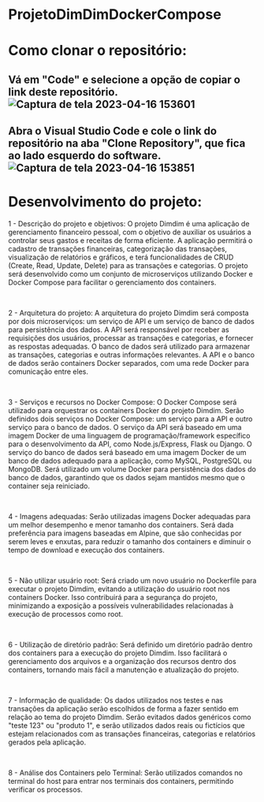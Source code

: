 # ProjetoDimDimDockerCompose

# Como clonar o repositório:

Vá em "Code" e selecione a opção de copiar o link deste repositório.
![Captura de tela 2023-04-16 153601](https://user-images.githubusercontent.com/100175547/232334382-c36d86b5-7845-41cc-b5ba-394d9ab9512c.png)
---------------------------------------------------
Abra o Visual Studio Code e cole o link do repositório na aba "Clone Repository", que fica ao lado esquerdo do software.
![Captura de tela 2023-04-16 153851](https://user-images.githubusercontent.com/100175547/232334554-40d769dc-9779-4206-8e95-f700d4754a93.png)
-----------------------------------------------------
# Desenvolvimento do projeto:

1 - Descrição do projeto e objetivos:
O projeto Dimdim é uma aplicação de gerenciamento financeiro pessoal, com o objetivo de auxiliar os usuários a controlar seus gastos e receitas de forma eficiente. A aplicação permitirá o cadastro de transações financeiras, categorização das transações, visualização de relatórios e gráficos, e terá funcionalidades de CRUD (Create, Read, Update, Delete) para as transações e categorias. O projeto será desenvolvido como um conjunto de microserviços utilizando Docker e Docker Compose para facilitar o gerenciamento dos containers.

 

2 - Arquitetura do projeto:
A arquitetura do projeto Dimdim será composta por dois microserviços: um serviço de API e um serviço de banco de dados para persistência dos dados. A API será responsável por receber as requisições dos usuários, processar as transações e categorias, e fornecer as respostas adequadas. O banco de dados será utilizado para armazenar as transações, categorias e outras informações relevantes. A API e o banco de dados serão containers Docker separados, com uma rede Docker para comunicação entre eles.

 

3 - Serviços e recursos no Docker Compose:
O Docker Compose será utilizado para orquestrar os containers Docker do projeto Dimdim. Serão definidos dois serviços no Docker Compose: um serviço para a API e outro serviço para o banco de dados. O serviço da API será baseado em uma imagem Docker de uma linguagem de programação/framework específico para o desenvolvimento da API, como Node.js/Express, Flask ou Django. O serviço do banco de dados será baseado em uma imagem Docker de um banco de dados adequado para a aplicação, como MySQL, PostgreSQL ou MongoDB. Será utilizado um volume Docker para persistência dos dados do banco de dados, garantindo que os dados sejam mantidos mesmo que o container seja reiniciado.

 

4 - Imagens adequadas:
Serão utilizadas imagens Docker adequadas para um melhor desempenho e menor tamanho dos containers. Será dada preferência para imagens baseadas em Alpine, que são conhecidas por serem leves e enxutas, para reduzir o tamanho dos containers e diminuir o tempo de download e execução dos containers.

 

5 - Não utilizar usuário root:
Será criado um novo usuário no Dockerfile para executar o projeto Dimdim, evitando a utilização do usuário root nos containers Docker. Isso contribuirá para a segurança do projeto, minimizando a exposição a possíveis vulnerabilidades relacionadas à execução de processos como root.

 

6 - Utilização de diretório padrão:
Será definido um diretório padrão dentro dos containers para a execução do projeto Dimdim. Isso facilitará o gerenciamento dos arquivos e a organização dos recursos dentro dos containers, tornando mais fácil a manutenção e atualização do projeto.

 

7 - Informação de qualidade:
Os dados utilizados nos testes e nas transações da aplicação serão escolhidos de forma a fazer sentido em relação ao tema do projeto Dimdim. Serão evitados dados genéricos como "teste 123" ou "produto 1", e serão utilizados dados reais ou fictícios que estejam relacionados com as transações financeiras, categorias e relatórios gerados pela aplicação.

 

8 - Análise dos Containers pelo Terminal:
Serão utilizados comandos no terminal do host para entrar nos terminais dos containers, permitindo verificar os processos.
